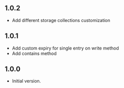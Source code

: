 ## 1.0.2

- Add different storage collections customization

## 1.0.1

- Add custom expiry for single entry on write method
- Add contains method

## 1.0.0

- Initial version.
